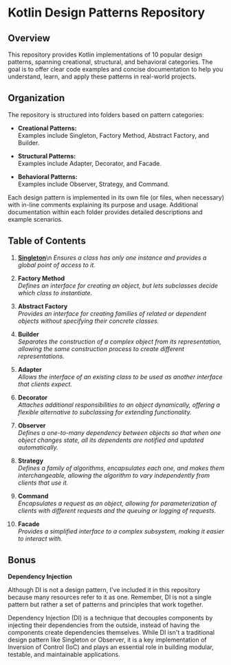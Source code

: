 # Kotlin Design Patterns Repository

## Overview
This repository provides Kotlin implementations of 10 popular design patterns, spanning creational, structural, and behavioral categories. The goal is to offer clear code examples and concise documentation to help you understand, learn, and apply these patterns in real-world projects. 

## Organization
The repository is structured into folders based on pattern categories:

- **Creational Patterns:**  
  Examples include Singleton, Factory Method, Abstract Factory, and Builder.
  
- **Structural Patterns:**  
  Examples include Adapter, Decorator, and Facade.
  
- **Behavioral Patterns:**  
  Examples include Observer, Strategy, and Command.

Each design pattern is implemented in its own file (or files, when necessary) with in-line comments explaining its purpose and usage. Additional documentation within each folder provides detailed descriptions and example scenarios.

## Table of Contents

1. **[Singleton](https://github.com/goofydoog/kotlin-design-patterns/tree/main/creational)**\n       *Ensures a class has only one instance and provides a global point of access to it.*

3. **Factory Method**  
   *Defines an interface for creating an object, but lets subclasses decide which class to instantiate.*

4. **Abstract Factory**  
   *Provides an interface for creating families of related or dependent objects without specifying their concrete classes.*

5. **Builder**  
   *Separates the construction of a complex object from its representation, allowing the same construction process to create different representations.*

6. **Adapter**  
   *Allows the interface of an existing class to be used as another interface that clients expect.*

7. **Decorator**  
   *Attaches additional responsibilities to an object dynamically, offering a flexible alternative to subclassing for extending functionality.*

8. **Observer**  
   *Defines a one-to-many dependency between objects so that when one object changes state, all its dependents are notified and updated automatically.*

9. **Strategy**  
   *Defines a family of algorithms, encapsulates each one, and makes them interchangeable, allowing the algorithm to vary independently from clients that use it.*

10. **Command**  
   *Encapsulates a request as an object, allowing for parameterization of clients with different requests and the queuing or logging of requests.*

11. **Facade**  
    *Provides a simplified interface to a complex subsystem, making it easier to interact with.*


## Bonus

**Dependency Injection**

Although DI is not a design pattern, I've included it in this repository because many resources refer to it as one. Remember, DI is not a single pattern but rather a set of patterns and principles that work together.

Dependency Injection (DI) is a technique that decouples components by injecting their dependencies from the outside, instead of having the components create dependencies themselves. While DI isn't a traditional design pattern like Singleton or Observer, it is a key implementation of Inversion of Control (IoC) and plays an essential role in building modular, testable, and maintainable applications.


